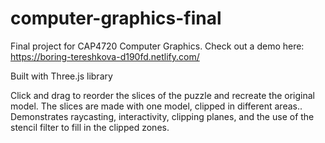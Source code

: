 # computer-graphics-final
Final project for CAP4720 Computer Graphics. Check out a demo here:
https://boring-tereshkova-d190fd.netlify.com/

Built with Three.js library

Click and drag to reorder the slices of the puzzle and recreate the original model.
The slices are made with one model, clipped in different areas..
Demonstrates raycasting, interactivity, clipping planes, and the use of the stencil filter to fill in the clipped zones.
